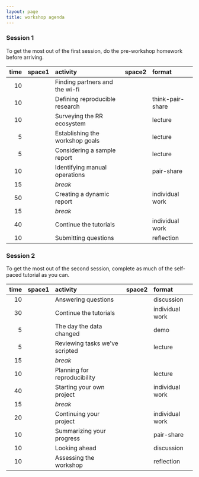 ```yaml
---
layout: page
title: workshop agenda
---
```


### Session 1

To get the most out of the first session, do the pre-workshop homework before arriving.

|  time| space1 | activity                        | space2 | format           |
|-----:|:-------|:--------------------------------|:-------|:-----------------|
|    10|        | Finding partners and the wi-fi  |        |                  |
|    10|        | Defining reproducible research  |        | think-pair-share |
|    10|        | Surveying the RR ecosystem      |        | lecture          |
|     5|        | Establishing the workshop goals |        | lecture          |
|     5|        | Considering a sample report     |        | lecture          |
|    10|        | Identifying manual operations   |        | pair-share       |
|    15|        | *break*                         |        |                  |
|    50|        | Creating a dynamic report       |        | individual work  |
|    15|        | *break*                         |        |                  |
|    40|        | Continue the tutorials          |        | individual work  |
|    10|        | Submitting questions            |        | reflection       |

### Session 2

To get the most out of the second session, complete as much of the self-paced tutorial as you can.

|  time| space1 | activity                       | space2 | format          |
|-----:|:-------|:-------------------------------|:-------|:----------------|
|    10|        | Answering questions            |        | discussion      |
|    30|        | Continue the tutorials         |        | individual work |
|     5|        | The day the data changed       |        | demo            |
|     5|        | Reviewing tasks we've scripted |        | lecture         |
|    15|        | *break*                        |        |                 |
|    10|        | Planning for reproducibility   |        | lecture         |
|    40|        | Starting your own project      |        | individual work |
|    15|        | *break*                        |        |                 |
|    20|        | Continuing your project        |        | individual work |
|    10|        | Summarizing your progress      |        | pair-share      |
|    10|        | Looking ahead                  |        | discussion      |
|    10|        | Assessing the workshop         |        | reflection      |
